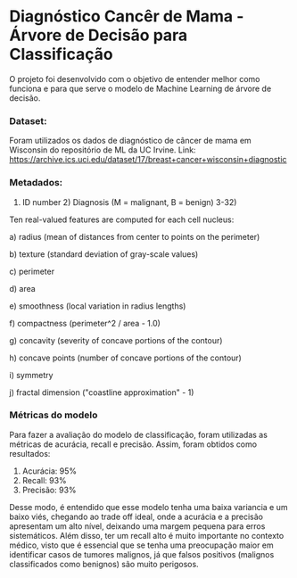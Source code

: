 # Diagnóstico Cancêr de Mama - Árvore de Decisão para Classificação
O projeto foi desenvolvido com o objetivo de entender melhor como funciona e para que serve o modelo de Machine Learning de árvore de decisão. 

### Dataset:
Foram utilizados os dados de diagnóstico de câncer de mama em Wisconsin do repositório de ML da UC Irvine.
Link: https://archive.ics.uci.edu/dataset/17/breast+cancer+wisconsin+diagnostic

### Metadados:

1) ID number 2) Diagnosis (M = malignant, B = benign) 3-32)

Ten real-valued features are computed for each cell nucleus:
  
  a) radius (mean of distances from center to points on the perimeter)
  
  b) texture (standard deviation of gray-scale values)
  
  c) perimeter
  
  d) area
  
  e) smoothness (local variation in radius lengths)
  
  f) compactness (perimeter^2 / area - 1.0)
  
  g) concavity (severity of concave portions of the contour)
  
  h) concave points (number of concave portions of the contour)
  
  i) symmetry
  
  j) fractal dimension ("coastline approximation" - 1)

### Métricas do modelo
Para fazer a avaliação do modelo de classificação, foram utilizadas as métricas de acurácia, recall e precisão.
Assim, foram obtidos como resultados:
1. Acurácia: 95%
2. Recall: 93%
3. Precisão: 93%

Desse modo, é entendido que esse modelo tenha uma baixa variancia e um baixo viés, chegando ao trade off ideal, onde a acurácia e a precisão apresentam um alto nível, deixando uma margem pequena para erros sistemáticos.
Além disso, ter um recall alto é muito importante no contexto médico, visto que é essencial que se tenha uma preocupação maior em identificar casos de tumores malignos, já que falsos positivos (malignos classificados como benignos) são muito perigosos.

